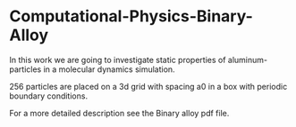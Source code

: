 # Computational-Physics-Binary-Alloy

In this work we are going to investigate static properties of aluminum-particles in a molecular dynamics simulation. 

256 particles are placed on a 3d grid with spacing a0 in a box with periodic boundary conditions.

For a more detailed description see the Binary alloy pdf file.

